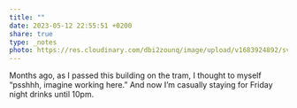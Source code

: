 ```yaml
---
title: ""
date: 2023-05-12 22:55:51 +0200
share: true
type: _notes
photo: https://res.cloudinary.com/dbi2zounq/image/upload/v1683924892/svwrxcr3gfil7oqier9a.jpg
---
```

Months ago, as I passed this building on the tram, I thought to myself “psshhh, imagine working here.” And now I’m casually staying for Friday night drinks until 10pm. 
